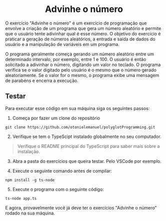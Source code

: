<h1 align="center">Advinhe o número</h1>

O exercício "Advinhe o número" é um exercício de programação que envolve a criação de um programa que gera um número aleatório e permite que o usuário tente adivinhar qual é esse número. O objetivo do exercício é praticar a geração de números aleatórios, a entrada e saída de dados do usuário e a manipulação de variáveis em um programa.

O programa geralmente começa gerando um número aleatório entre um determinado intervalo, por exemplo, entre 1 e 100. O usuário é então solicitado a adivinhar o número, digitando um valor no teclado. O programa verifica se o valor digitado pelo usuário é o mesmo que o número gerado aleatoriamente. Se o valor for o mesmo, o programa exibe uma mensagem de parabéns e encerra a execução. 

## Testar

Para executar esse código em sua máquina siga os seguintes passos:

1. Começa por fazer um clone do repositório

```
git clone https://github.com/otonielemanuel/polyglotProgramming.git
```

2. Verifique se tem o TypeScipt instalado globalmente no seu computador.

> Verifique o README principal do TypeScript para saber mais sobre a instalação.

3. Abra a pasta do exercícios que queira testar. Pelo VSCode por exemplo.

4.  Execute o seguinte comando antes de compilar:

```
npm install -g ts-node
```

5. Execute o programa com o seguinte código:

```
ts-node app.ts
```

E agora, provavelmente você já deve ter o exercícios "Advinhe o número" rodado na sua máquina.
